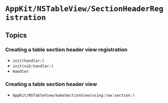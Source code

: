 # ``AppKit/NSTableView/SectionHeaderRegistration``

## Topics

### Creating a table section header view registration

- ``init(handler:)``
- ``init(nib:handler:)``
- ``Handler``

### Creating a table section header view

- ``AppKit/NSTableView/makeSectionView(using:row:section:)``
